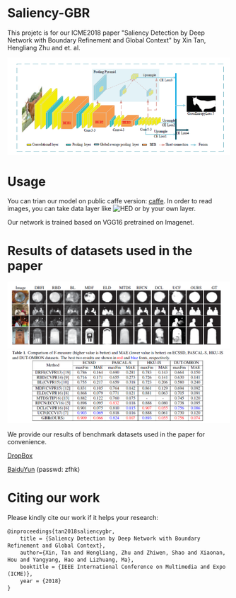 # Saliency-GBR

This projetc is for our ICME2018 paper "Saliency Detection by Deep Network with Boundary Refinement and Global Context" by Xin Tan, Hengliang Zhu and et. al. 


![](https://github.com/tanxin2017/Saliency-GBR/blob/master/network.png)

# Usage

You can trian our model on public caffe version: [caffe](https://github.com/BVLC/caffe). In order to read images, you can take data layer like ![HED](https://github.com/s9xie/hed) or by your own layer.

Our network is trained based on VGG16 pretrained on Imagenet.

# Results of datasets used in the paper
![](https://github.com/tanxin2017/Saliency-GBR/blob/master/results.png)
![](https://github.com/tanxin2017/Saliency-GBR/blob/master/performance.png)

We provide our results of benchmark datasets used in the paper for convenience. 

[DropBox](https://www.dropbox.com/sh/sggqofpgpm5nf95/AAA4sxEqjFdyeXgX2hlFI6EAa?dl=0)

[BaiduYun](https://pan.baidu.com/s/1inqzkkFd4c0i1131G4p70w) (passwd: zfhk)


# Citing our work

Please kindly cite our work if it helps your research:

```
@inproceedings{tan2018saliencygbr,
    title = {Saliency Detection by Deep Network with Boundary Refinement and Global Context},
    author={Xin, Tan and Hengliang, Zhu and Zhiwen, Shao and Xiaonan, Hou and Yangyang, Hao and Lizhuang, Ma},
    booktitle = {IEEE International Conference on Multimedia and Expo (ICME)},
    year = {2018}
}
```
